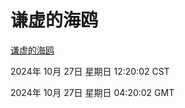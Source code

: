# 谦虚的海鸥
[谦虚的海鸥](http://219.139.197.74:56308/qxdho/course/base/hotlink/index.php)

2024年 10月 27日 星期日 12:20:02 CST

2024年 10月 27日 星期日 04:20:02 GMT
